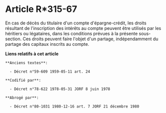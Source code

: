 # Article R*315-67

En cas de décès du titulaire d'un compte d'épargne-crédit, les droits résultant de l'inscription des intérêts au compte
peuvent être utilisés par les héritiers ou légataires, dans les conditions prévues à la présente sous-section. Ces droits
peuvent faire l'objet d'un partage, indépendamment du partage des capitaux inscrits au compte.

**Liens relatifs à cet article**

	**Anciens textes**:

	  - Décret n°59-609 1959-05-11 art. 24

	**Codifié par**:

	  - Décret n°78-622 1978-05-31 JORF 8 juin 1978

	**Abrogé par**:

	  - Décret n°80-1031 1980-12-16 art. 7 JORF 21 décembre 1980

